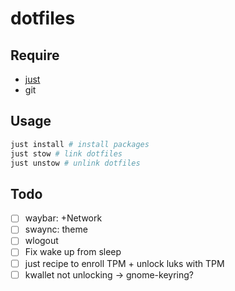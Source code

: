 # dotfiles

## Require
- [just](https://github.com/casey/just)
- git

## Usage
```sh
just install # install packages
just stow # link dotfiles
just unstow # unlink dotfiles
```

## Todo
- [ ] waybar: +Network
- [ ] swaync: theme
- [ ] wlogout
- [ ] Fix wake up from sleep
- [ ] just recipe to enroll TPM + unlock luks with TPM
- [ ] kwallet not unlocking -> gnome-keyring?
